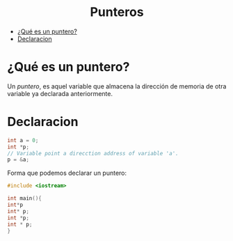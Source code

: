 <center> <h1> Punteros </h1></center>

- [¿Qué es un puntero?](#qué-es-un-puntero)
- [Declaracion](#declaracion)

# ¿Qué es un puntero?

Un *puntero*, es aquel variable que almacena la dirección de memoria de otra variable
ya declarada anteriormente.
# Declaracion

```CPP
int a = 0;
int *p;
// Variable point a direcction address of variable 'a'.
p = &a;
```

Forma que podemos declarar un puntero:

```CPP
#include <iostream>

int main(){
int*p
int* p;
int *p;
int * p;
}
```
